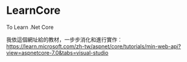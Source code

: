 # LearnCore
To Learn .Net Core

我依這個網址給的教材，一步步消化和進行實作︰
https://learn.microsoft.com/zh-tw/aspnet/core/tutorials/min-web-api?view=aspnetcore-7.0&tabs=visual-studio
